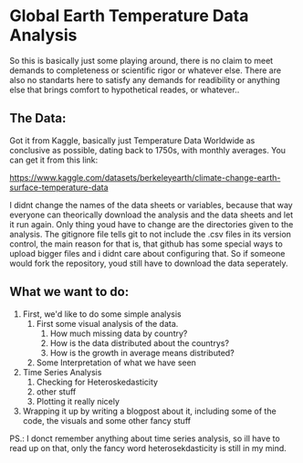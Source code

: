 # Global Earth Temperature Data Analysis

So this is basically just some playing around, there is no claim to meet demands to completeness or scientific rigor or whatever else.
There are also no standarts here to satisfy any demands for readibility or anything else that brings comfort to hypothetical reades, or whatever..

## The Data: 

Got it from Kaggle, basically just Temperature Data Worldwide as conclusive as possible, dating back to 1750s, with monthly averages. You can get it from this link:

https://www.kaggle.com/datasets/berkeleyearth/climate-change-earth-surface-temperature-data

I didnt change the names of the data sheets or variables, because that way everyone can theorically download the analysis and the data sheets and let it run again. Only thing youd have to change are the directories given to the analysis. The gitignore file tells git to not include the .csv files in its version control, the main reason for that is, that github has some special ways to upload bigger files and i didnt care about configuring that. So if someone would fork the repository, youd still have to download the data seperately.

## What we want to do:

1. First, we'd like to do some simple analysis
	1. First some visual analysis of the data.
		1. How much missing data by country?
		2. How is the data distributed about the countrys? 
		3. How is the growth in average means distributed?
	2. Some Interpretation of what we have seen
2. Time Series Analysis
	1. Checking for Heteroskedasticity
	2. other stuff
	3. Plotting it really nicely
3. Wrapping it up by writing a blogpost about it, including some of the code, the visuals and some other fancy stuff 


PS.: I donct remember anything about time series analysis, so ill have to read up on that, only the fancy word heterosekdasticity is still in my mind. 	



